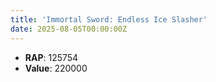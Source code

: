 ```yaml
---
title: 'Immortal Sword: Endless Ice Slasher'
date: 2025-08-05T00:00:00Z
---
```

- **RAP**: 125754
- **Value**: 220000
